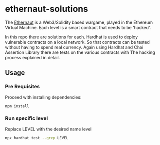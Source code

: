 # ethernaut-solutions

The [Ethernaut](https://ethernaut.openzeppelin.com/) is a Web3/Solidity based wargame, played in the Ethereum Virtual Machine. Each level is a smart contract that needs to be 'hacked'.

In this repo there are solutions for each. Hardhat is used to deploy vulnerable contracts on a local network. So that contracts can be tested without having to spend real currency. Again using Hardhat and Chai Assertion Library there are tests on the various contracts with The hacking process explained in detail.

## Usage

### Pre Requisites

Proceed with installing dependencies:

```bash
npm install

```
### Run specific level

Replace LEVEL with the desired name level

```bash
npx hardhat test --grep LEVEL
```
